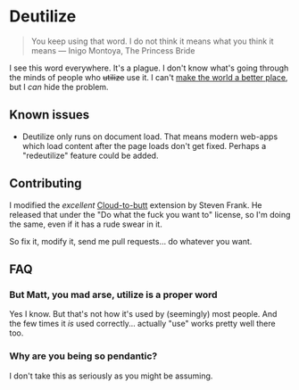 # Deutilize

> You keep using that word. I do not think it means what you think it means — Inigo Montoya, The Princess Bride

I see this word everywhere. It's a plague. I don't know what's going through the minds of people who ~~utilize~~ use it. I can't [make the world a better place](https://www.youtube.com/watch?v=IXuFrtmOYKg), but I *can* hide the problem.

## Known issues

* Deutilize only runs on document load. That means modern web-apps which load content after the page loads don't get fixed. Perhaps a "redeutilize" feature could be added.

## Contributing

I modified the *excellent* [Cloud-to-butt](https://github.com/panicsteve/cloud-to-butt) extension by Steven Frank. He released that under the "Do what the fuck you want to" license, so I'm doing the same, even if it has a rude swear in it.

So fix it, modify it, send me pull requests… do whatever you want.

## FAQ

### But Matt, you mad arse, utilize is a proper word

Yes I know. But that's not how it's used by (seemingly) most people. And the few times it *is* used correctly… actually "use" works pretty well there too.

### Why are you being so pendantic?

I don't take this as seriously as you might be assuming.